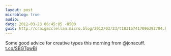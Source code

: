 ```yaml
---
layout: post
microblog: true
audio: 
date: 2012-03-23 06:45:05 -0500
guid: http://craigmcclellan.micro.blog/2012/03/23/t183157417096392704.html
---
```

Some good advice for creative types this morning from @jonacuff.  [t.co/SBGTpwBi](http://t.co/SBGTpwBi)
